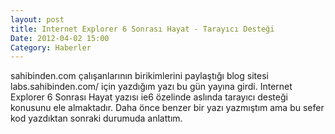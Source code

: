 ```yaml
---
layout: post
title: Internet Explorer 6 Sonrası Hayat - Tarayıcı Desteği
Date: 2012-04-02 15:00
Category: Haberler
---
```


sahibinden.com çalışanlarının birikimlerini paylaştığı blog sitesi
labs.sahibinden.com/ için yazdığım yazı bu gün yayına girdi.
Internet Explorer 6 Sonrası Hayat yazısı ie6 özelinde aslında
tarayıcı desteği konusunu ele almaktadır. Daha önce benzer bir yazı
yazmıştım ama bu sefer kod yazdıktan sonraki durumuda anlattım.